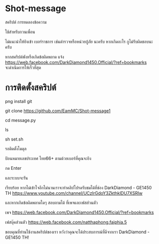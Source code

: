 # Shot-message
สคริปต์ การทดลองข้อความ

ใช้สําหรับกวนเพื่อน 

ไม่แนะนําให้ยิงเข้า เบอร์ราชการ เช่นตํารวจหรือหน่วยกู้ภัย นะครับ หากเกิดอะไร กูไม่รับผิดชอบนะครับ

หากสคริปต์พังหรือเกิดข้อผิดพลาด แจ้ง https://web.facebook.com/DarkDiamond1450.Official/?ref=bookmarks จะดําเนิดการให้เร็วที่สุด


# การติดตั้งสคริปต์

png install git

git clone https://github.com/EamMC/Shot-message1

cd message.py

ls 

sh set.sh

รอติดตั้งโมดุล 

ป้อนหมายเลขประเทศ ไทย66+ ตามด้วยเบอร์ที่คุณจะยิง

กด Enter

และระบบจะรัน

เรียบร้อย หากไม่เข้าใจอีกไม่นานเราจะทําคลิปโปรดรับชมได้ที่ช่อง DarkDiamond - GE1450 TH
https://www.youtube.com/channel/UCzIrGdoY3ZkthklDU7XSRIw

และหากเกิดข้อผิดพลาดใดๆ สอบถามได้ ที่เพจและเฟสส่วนตัว 

เพจ https://web.facebook.com/DarkDiamond1450.Official/?ref=bookmarks

เฟสบุ๊คส่วนตัว https://web.facebook.com/natthaphong.faiphia.5

ขอบคุณที่ท่านใช้งานสคริปต์ของเรา หวังว่าคุณจะได้ประสบการณ์ที่ดีจากเรา DarkDiamond - GE1450 TH!

